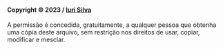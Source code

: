 #### Copyright © 2023 / [Iuri Silva](https://github.com/iuricode)

A permissão é concedida, gratuitamente, a qualquer pessoa que obtenha uma cópia deste arquivo, sem restrição nos direitos de usar, copiar, modificar e mesclar.